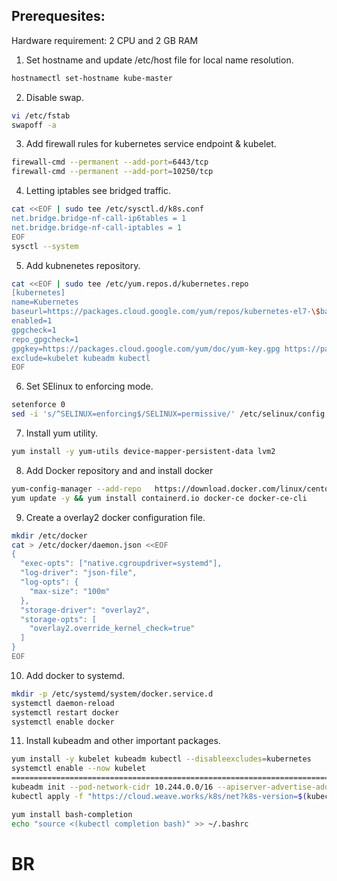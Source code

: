 Prerequesites:
-------------
Hardware requirement:
2 CPU and 2 GB RAM

1. Set hostname and update /etc/host file for local name resolution.
```bash
hostnamectl set-hostname kube-master
```

2. Disable swap.
```bash
vi /etc/fstab
swapoff -a
```
3. Add firewall rules for kubernetes service endpoint & kubelet.
```bash
firewall-cmd --permanent --add-port=6443/tcp
firewall-cmd --permanent --add-port=10250/tcp
```
4. Letting iptables see bridged traffic.
```bash
cat <<EOF | sudo tee /etc/sysctl.d/k8s.conf
net.bridge.bridge-nf-call-ip6tables = 1
net.bridge.bridge-nf-call-iptables = 1
EOF
sysctl --system
```
5. Add kubnenetes repository.
```bash
cat <<EOF | sudo tee /etc/yum.repos.d/kubernetes.repo
[kubernetes]
name=Kubernetes
baseurl=https://packages.cloud.google.com/yum/repos/kubernetes-el7-\$basearch
enabled=1
gpgcheck=1
repo_gpgcheck=1
gpgkey=https://packages.cloud.google.com/yum/doc/yum-key.gpg https://packages.cloud.google.com/yum/doc/rpm-package-key.gpg
exclude=kubelet kubeadm kubectl
EOF
```
6. Set SElinux to enforcing mode.
```bash
setenforce 0
sed -i 's/^SELINUX=enforcing$/SELINUX=permissive/' /etc/selinux/config
```

7. Install yum utility.
```bash
yum install -y yum-utils device-mapper-persistent-data lvm2
```
8. Add Docker repository and and install docker
```bash
yum-config-manager --add-repo   https://download.docker.com/linux/centos/docker-ce.repo
yum update -y && yum install containerd.io docker-ce docker-ce-cli
```

9. Create a overlay2 docker configuration file.
```bash
mkdir /etc/docker
cat > /etc/docker/daemon.json <<EOF
{
  "exec-opts": ["native.cgroupdriver=systemd"],
  "log-driver": "json-file",
  "log-opts": {
    "max-size": "100m"
  },
  "storage-driver": "overlay2",
  "storage-opts": [
    "overlay2.override_kernel_check=true"
  ]
}
EOF
```
10. Add docker to systemd.
```bash
mkdir -p /etc/systemd/system/docker.service.d
systemctl daemon-reload
systemctl restart docker
systemctl enable docker 
```

11. Install kubeadm and other important packages.
```bash
yum install -y kubelet kubeadm kubectl --disableexcludes=kubernetes
systemctl enable --now kubelet
======================================================================================
kubeadm init --pod-network-cidr 10.244.0.0/16 --apiserver-advertise-address=192.168.99.112
kubectl apply -f "https://cloud.weave.works/k8s/net?k8s-version=$(kubectl version | base64 | tr -d '\n')"

yum install bash-completion
echo "source <(kubectl completion bash)" >> ~/.bashrc
```
# BR
